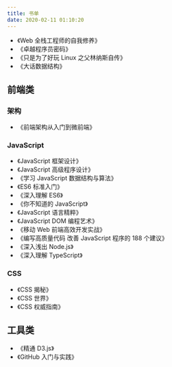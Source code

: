 ```yaml
---
title: 书单
date: 2020-02-11 01:10:20
---
```


- 《Web 全栈工程师的自我修养》
- 《卓越程序员密码》
- 《只是为了好玩 Linux 之父林纳斯自传》
- 《大话数据结构》

<!--more-->

## 前端类

### 架构

- 《前端架构从入门到微前端》

### JavaScript

- 《JavaScript 框架设计》
- 《JavaScript 高级程序设计》
- 《学习 JavaScript 数据结构与算法》
- 《ES6 标准入门》
- 《深入理解 ES6》
- 《你不知道的 JavaScript》
- 《JavaScript 语言精粹》
- 《JavaScript DOM 编程艺术》
- 《移动 Web 前端高效开发实战》
- 《编写高质量代码 改善 JavaScript 程序的 188 个建议》
- 《深入浅出 Node.js》
- 《深入理解 TypeScript》

### CSS

- 《CSS 揭秘》
- 《CSS 世界》
- 《CSS 权威指南》

## 工具类

- 《精通 D3.js》
- 《GitHub 入门与实践》
